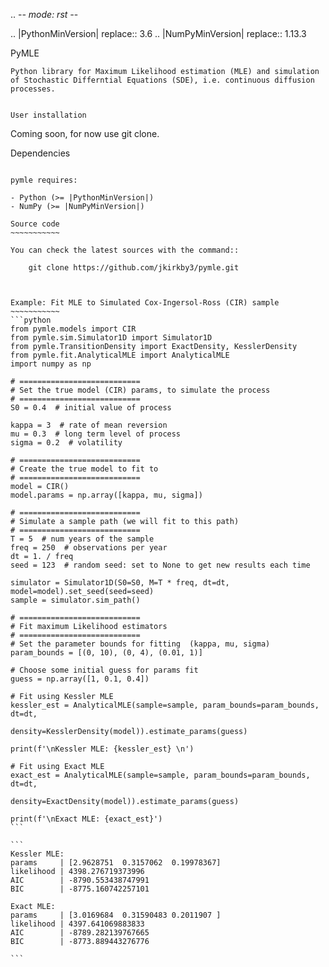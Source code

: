 .. -*- mode: rst -*-

.. |PythonMinVersion| replace:: 3.6
.. |NumPyMinVersion| replace:: 1.13.3


PyMLE
~~~~~~~~~~~~~~~~~
Python library for Maximum Likelihood estimation (MLE) and simulation of Stochastic Differntial Equations (SDE), i.e. continuous diffusion processes.


User installation
~~~~~~~~~~~~~~~~~

Coming soon, for now use git clone.

Dependencies
~~~~~~~~~~~~

pymle requires:

- Python (>= |PythonMinVersion|)
- NumPy (>= |NumPyMinVersion|)

Source code
~~~~~~~~~~~

You can check the latest sources with the command::

    git clone https://github.com/jkirkby3/pymle.git
    
    
    
Example: Fit MLE to Simulated Cox-Ingersol-Ross (CIR) sample
~~~~~~~~~~~
```python
from pymle.models import CIR
from pymle.sim.Simulator1D import Simulator1D
from pymle.TransitionDensity import ExactDensity, KesslerDensity
from pymle.fit.AnalyticalMLE import AnalyticalMLE
import numpy as np

# ===========================
# Set the true model (CIR) params, to simulate the process
# ===========================
S0 = 0.4  # initial value of process

kappa = 3  # rate of mean reversion
mu = 0.3  # long term level of process
sigma = 0.2  # volatility

# ===========================
# Create the true model to fit to
# ===========================
model = CIR()
model.params = np.array([kappa, mu, sigma])

# ===========================
# Simulate a sample path (we will fit to this path)
# ===========================
T = 5  # num years of the sample
freq = 250  # observations per year
dt = 1. / freq
seed = 123  # random seed: set to None to get new results each time

simulator = Simulator1D(S0=S0, M=T * freq, dt=dt, model=model).set_seed(seed=seed)
sample = simulator.sim_path()

# ===========================
# Fit maximum Likelihood estimators
# ===========================
# Set the parameter bounds for fitting  (kappa, mu, sigma)
param_bounds = [(0, 10), (0, 4), (0.01, 1)]

# Choose some initial guess for params fit
guess = np.array([1, 0.1, 0.4])

# Fit using Kessler MLE
kessler_est = AnalyticalMLE(sample=sample, param_bounds=param_bounds, dt=dt,
                            density=KesslerDensity(model)).estimate_params(guess)

print(f'\nKessler MLE: {kessler_est} \n')

# Fit using Exact MLE
exact_est = AnalyticalMLE(sample=sample, param_bounds=param_bounds, dt=dt,
                          density=ExactDensity(model)).estimate_params(guess)

print(f'\nExact MLE: {exact_est}')
```

```
Kessler MLE: 
params     | [2.9628751  0.3157062  0.19978367] 
likelihood | 4398.276719373996 
AIC        | -8790.553438747991
BIC        | -8775.160742257101 

Exact MLE: 
params     | [3.0169684  0.31590483 0.2011907 ] 
likelihood | 4397.641069883833 
AIC        | -8789.282139767665
BIC        | -8773.889443276776

```
